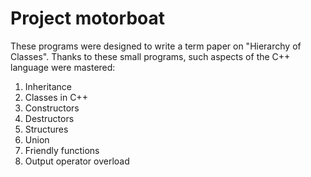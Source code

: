 # Project motorboat
These programs were designed to write a term paper on "Hierarchy of Classes". Thanks to these small programs, such aspects of the C++ language were mastered:  
1. Inheritance 
2. Classes in C++
3. Constructors
4. Destructors
5. Structures
6. Union
7. Friendly functions
8. Output operator overload